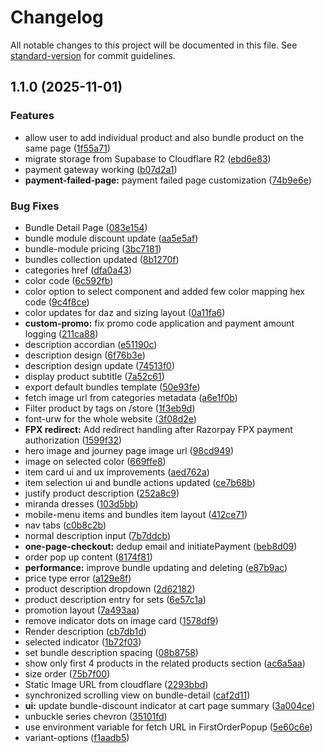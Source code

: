 # Changelog

All notable changes to this project will be documented in this file. See [standard-version](https://github.com/conventional-changelog/standard-version) for commit guidelines.

## 1.1.0 (2025-11-01)


### Features

* allow user to add individual product and also bundle product on the same page ([1f55a71](https://github.com/ryzs-dev/tres-storefront/commit/1f55a710e188a5f8f175500685c9c313a9b3e018))
* migrate storage from Supabase to Cloudflare R2 ([ebd6e83](https://github.com/ryzs-dev/tres-storefront/commit/ebd6e83cabf5a9d3a932e985c2b787aa15d2cc80))
* payment gateway working ([b07d2a1](https://github.com/ryzs-dev/tres-storefront/commit/b07d2a1821ee9ce6b5c76c92db0b803e6fbc081a))
* **payment-failed-page:** payment failed page customization ([74b9e6e](https://github.com/ryzs-dev/tres-storefront/commit/74b9e6e137bb1b0f16b5575b5b74b38bc358f1dc))


### Bug Fixes

* Bundle Detail Page ([083e154](https://github.com/ryzs-dev/tres-storefront/commit/083e1546b6ebb01237b8094cb872dbe2c0c0a151))
* bundle module discount update ([aa5e5af](https://github.com/ryzs-dev/tres-storefront/commit/aa5e5af40256f4cc61a55f85780cd124b7aaafaa))
* bundle-module pricing ([3bc7181](https://github.com/ryzs-dev/tres-storefront/commit/3bc718133fafd7eb533bbdc5e3825b40d789cf2e))
* bundles collection updated ([8b1270f](https://github.com/ryzs-dev/tres-storefront/commit/8b1270f7e06198dd2d2b35c6a937f5987722c7c5))
* categories href ([dfa0a43](https://github.com/ryzs-dev/tres-storefront/commit/dfa0a4380c00e986f936dd04a9fc1471572c5b19))
* color code ([6c592fb](https://github.com/ryzs-dev/tres-storefront/commit/6c592fb9bc82241a34059ab0c7275e68b7473ffd))
* color option to select component and added few color mapping hex code ([9c4f8ce](https://github.com/ryzs-dev/tres-storefront/commit/9c4f8ce930878c7c179878c6df71ff30933b05f3))
* color updates for daz and sizing layout ([0a11fa6](https://github.com/ryzs-dev/tres-storefront/commit/0a11fa64c8e6bfba4e3cae428bbee89d93e55048))
* **custom-promo:** fix promo code application and payment amount logging ([211ca88](https://github.com/ryzs-dev/tres-storefront/commit/211ca88b13e6d16cf7413f9793180b63f8b1a262))
* description accordian ([e51190c](https://github.com/ryzs-dev/tres-storefront/commit/e51190c5b74c6254f1d591ac9d430c894b56f581))
* description design ([6f76b3e](https://github.com/ryzs-dev/tres-storefront/commit/6f76b3e8dae10fd094972159d1e7e9adf69734de))
* description design update ([74513f0](https://github.com/ryzs-dev/tres-storefront/commit/74513f04bcf0137990d0780c4bbf8e983f26c830))
* display product subtitle ([7a52c61](https://github.com/ryzs-dev/tres-storefront/commit/7a52c6184c03207a0065c3b926ec19bc5e0d6108))
* export default bundles template ([50e93fe](https://github.com/ryzs-dev/tres-storefront/commit/50e93fe6cbefb0509c1c30a280b739cb41a34774))
* fetch image url from categories metadata ([a6e1f0b](https://github.com/ryzs-dev/tres-storefront/commit/a6e1f0b4218b6c86c28133a5b244a49c12f41a74))
* Filter product by tags on /store ([1f3eb9d](https://github.com/ryzs-dev/tres-storefront/commit/1f3eb9db6ac3a8688ac6a3106dd72dd4bd6cb620))
* font-urw for the whole website ([3f08d2e](https://github.com/ryzs-dev/tres-storefront/commit/3f08d2efe4f1c6c4263dd4360f7b4ecd761ef2a0))
* **FPX redirect:** Add redirect handling after Razorpay FPX payment authorization ([1599f32](https://github.com/ryzs-dev/tres-storefront/commit/1599f325f9470f195192a537b8b4c81a20f496fd))
* hero image and journey page image url ([98cd949](https://github.com/ryzs-dev/tres-storefront/commit/98cd949f991ec395c67adc535bfc26dd53a26655))
* image on selected color ([669ffe8](https://github.com/ryzs-dev/tres-storefront/commit/669ffe86671682ca086351b0f6e512c961514414))
* item card ui and ux improvements ([aed762a](https://github.com/ryzs-dev/tres-storefront/commit/aed762a8e95195ea48f1edd94eeeb89b891111cb))
* item selection ui and bundle actions updated ([ce7b68b](https://github.com/ryzs-dev/tres-storefront/commit/ce7b68bb125db42cc764def4716e47615485f48f))
* justify product description ([252a8c9](https://github.com/ryzs-dev/tres-storefront/commit/252a8c9b37c7f2feba8d7d00e7ab82690eb18e72))
* miranda dresses ([103d5bb](https://github.com/ryzs-dev/tres-storefront/commit/103d5bb0c8e236078ac779186848b73064939045))
* mobile-menu items and bundles item layout ([412ce71](https://github.com/ryzs-dev/tres-storefront/commit/412ce719d2e89c8f95d1a9b2004e1f92dd0bcc1b))
* nav tabs ([c0b8c2b](https://github.com/ryzs-dev/tres-storefront/commit/c0b8c2b50f7b531901453afd72a486826b8856ab))
* normal description input ([7b7ddcb](https://github.com/ryzs-dev/tres-storefront/commit/7b7ddcbf300c36e483b2a58f4b445c37f7902237))
* **one-page-checkout:** dedup email and initiatePayment ([beb8d09](https://github.com/ryzs-dev/tres-storefront/commit/beb8d09fcbb75f6a7ce139fc74512a3052fa711a))
* order pop up content ([8174f81](https://github.com/ryzs-dev/tres-storefront/commit/8174f8130fa31557f05d95be86630cb6aa8e2745))
* **performance:** improve bundle updating and deleting ([e87b9ac](https://github.com/ryzs-dev/tres-storefront/commit/e87b9ac4fac9f64cbc0972e1d7156d6198427964))
* price type error ([a129e8f](https://github.com/ryzs-dev/tres-storefront/commit/a129e8fdb082e2402c98f05836912666c1fe7a22))
* product description dropdown ([2d62182](https://github.com/ryzs-dev/tres-storefront/commit/2d62182ecb820a1d90146747812f420a0d76b671))
* product description entry for sets ([6e57c1a](https://github.com/ryzs-dev/tres-storefront/commit/6e57c1a65c4fc1685425a2e30bf28fbba933d960))
* promotion layout ([7a493aa](https://github.com/ryzs-dev/tres-storefront/commit/7a493aae399aedb57e5e483284fbe344a5e90a95))
* remove indicator dots on image card ([1578df9](https://github.com/ryzs-dev/tres-storefront/commit/1578df92da69e10b9424921b77e67ac82c918370))
* Render description ([cb7db1d](https://github.com/ryzs-dev/tres-storefront/commit/cb7db1d14d0bd4cc60025a36003b8c3491eb214a))
* selected indicator ([1b72f03](https://github.com/ryzs-dev/tres-storefront/commit/1b72f035151f92ac021836dff87b37633710b584))
* set bundle description spacing ([08b8758](https://github.com/ryzs-dev/tres-storefront/commit/08b875855b9a1b68bfc1864133e1377d6a3907af))
* show only first 4 products in the related products section ([ac6a5aa](https://github.com/ryzs-dev/tres-storefront/commit/ac6a5aa467a4bda583a7c184a56d20ce6d9fd1ac))
* size order ([75b7f00](https://github.com/ryzs-dev/tres-storefront/commit/75b7f0084e462c7971c08b1f050062ef3f8ae5c6))
* Static Image URL from cloudflare ([2293bbd](https://github.com/ryzs-dev/tres-storefront/commit/2293bbd13b9ce62ce889d14210c3fb93f9c12c58))
* synchronized scrolling view on bundle-detail ([caf2d11](https://github.com/ryzs-dev/tres-storefront/commit/caf2d110185d3ecae79fc1f6b2feb771abe03ebf))
* **ui:** update bundle-discount indicator at cart page summary ([3a004ce](https://github.com/ryzs-dev/tres-storefront/commit/3a004cea8beee00b7766737b1f563c9e2e32ebc3))
* unbuckle series chevron ([35101fd](https://github.com/ryzs-dev/tres-storefront/commit/35101fdee68acb2884851f0bfd535c8059b01534))
* use environment variable for fetch URL in FirstOrderPopup ([5e60c6e](https://github.com/ryzs-dev/tres-storefront/commit/5e60c6ee14c29cf9b5f1537c25ecbb061066ba46))
* variant-options ([f1aadb5](https://github.com/ryzs-dev/tres-storefront/commit/f1aadb54d9e6f2fa02c232213faf40ae62f8135e))
